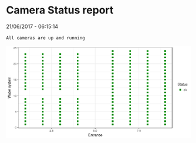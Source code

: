 Camera Status report
================
21/06/2017 - 06:15:14

    All cameras are up and running

![](camreport_files/figure-markdown_github/unnamed-chunk-2-1.png)
